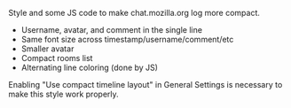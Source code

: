 Style and some JS code to make chat.mozilla.org log more compact.

 * Username, avatar, and comment in the single line
 * Same font size across timestamp/username/comment/etc
 * Smaller avatar
 * Compact rooms list
 * Alternating line coloring (done by JS)

Enabling "Use compact timeline layout" in General Settings is necessary to make this style work properly.
